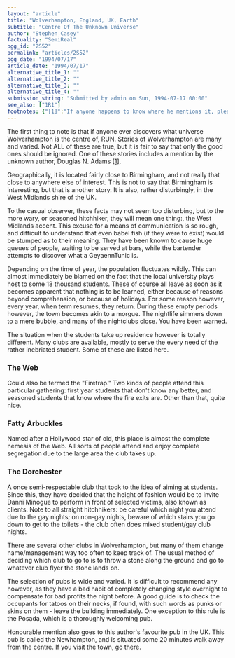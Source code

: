 ```yaml
---
layout: "article"
title: "Wolverhampton, England, UK, Earth"
subtitle: "Centre Of The Unknown Universe"
author: "Stephen Casey"
factuality: "SemiReal"
pgg_id: "2S52"
permalink: "articles/2S52"
pgg_date: "1994/07/17"
article_date: "1994/07/17"
alternative_title_1: ""
alternative_title_2: ""
alternative_title_3: ""
alternative_title_4: ""
submission_string: "Submitted by admin on Sun, 1994-07-17 00:00"
see_also: ["1R1"]
footnotes: {"[1]":"If anyone happens to know where he mentions it, please mail me! I think it was on a right hand page of a paperback copy."}
---
```

<div>
<p>The first thing to note is that if anyone ever discovers what universe Wolverhampton is the centre of, RUN. Stories of Wolverhampton are many and varied. Not ALL of these are true, but it is fair to say that only the good ones should be ignored. One of these stories includes a mention by the unknown author, Douglas N. Adams <a href="#footnotes.1" class="footnote-link">[1]</a>.</p>
<p>Geographically, it is located fairly close to Birmingham, and not really that close to anywhere else of interest. This is not to say that Birmingham is interesting, but that is another story. It is also, rather disturbingly, in the West Midlands shire of the UK.</p>
<p>To the casual observer, these facts may not seem too disturbing, but to the more wary, or seasoned hitchhiker, they will mean one thing:, the West Midlands accent. This excuse for a means of communication is so rough, and difficult to understand that even babel fish (if they were to exist) would be stumped as to their meaning. They have been known to cause huge queues of people, waiting to be served at bars, while the bartender attempts to discover what a GeyaennTunic is.</p>
<p>Depending on the time of year, the population fluctuates wildly. This can almost immediately be blamed on the fact that the local university plays host to some 18 thousand students. These of course all leave as soon as it becomes apparent that nothing is to be learned, either because of reasons beyond comprehension, or because of holidays. For some reason however, every year, when term resumes, they return. During these empty periods however, the town becomes akin to a morgue. The nightlife simmers down to a mere bubble, and many of the nightclubs close. You have been warned.</p>
<p>The situation when the students take up residence however is totally different. Many clubs are available, mostly to serve the every need of the rather inebriated student. Some of these are listed here.</p>
<h3>The Web</h3>
<p>Could also be termed the "Firetrap." Two kinds of people attend this particular gathering: first year students that don't know any better, and seasoned students that know where the fire exits are. Other than that, quite nice.</p>
<h3>Fatty Arbuckles</h3>
<p>Named after a Hollywood star of old, this place is almost the complete nemesis of the Web. All sorts of people attend and enjoy complete segregation due to the large area the club takes up.</p>
<h3>The Dorchester</h3>
<p>A once semi-respectable club that took to the idea of aiming at students. Since this, they have decided that the height of fashion would be to invite Danni Minogue to perform in front of selected victims, also known as clients. Note to all straight hitchhikers: be careful which night you attend due to the gay nights; on non-gay nights, beware of which stairs you go down to get to the toilets - the club often does mixed student/gay club nights.</p>
<p>There are several other clubs in Wolverhampton, but many of them change name/management way too often to keep track of. The usual method of deciding which club to go to is to throw a stone along the ground and go to whatever club flyer the stone lands on.</p>
<p>The selection of pubs is wide and varied. It is difficult to recommend any however, as they have a bad habit of completely changing style overnight to compensate for bad profits the night before. A good guide is to check the occupants for tatoos on their necks, if found, with such words as punks or skins on them - leave the building immediately. One exception to this rule is the Posada, which is a thoroughly welcoming pub.</p>
<p>Honourable mention also goes to this author's favourite pub in the UK. This pub is called the Newhampton, and is situated some 20 minutes walk away from the centre. If you visit the town, go there.</p>
</div>
